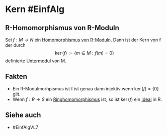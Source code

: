# Kern #EinfAlg 
## R-Homomorphismus von R-Moduln
Sei $f:M\to N$ ein [Homomorphismus von R-Moduln](Einf.%20Alg/Definition/Morphismus%20von%20R-Moduln.md). Dann ist der Kern von f der durch
$$\ker(f):=\{m\in M:f(m)=0\}$$
definierte [Untermodul](Einf.%20Alg/Definition/Untermoduln.md) von M.
## Fakten
- Ein R-Modulmorhpismus ist f ist genau dann injektiv wenn $\ker(f)=\{0\}$ gilt.
- Wenn $f:R\to S$ ein [Ringhomomorphismus](Einf.%20Alg/Definition/Ringhomomorphismus.md) ist, so ist $\ker(f)$ ein [Ideal](Einf.%20Alg/Definition/Ideal.md) in R.
## Siehe auch
- #EinfAlgVL7 